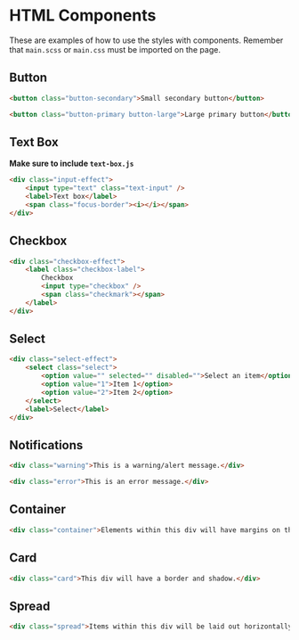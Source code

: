 # HTML Components

These are examples of how to use the styles with components. Remember that `main.scss` or `main.css` must be imported on the page.

## Button
```html
<button class="button-secondary">Small secondary button</button>

<button class="button-primary button-large">Large primary button</button>
```

## Text Box

**Make sure to include `text-box.js`**
```html
<div class="input-effect">
    <input type="text" class="text-input" />
    <label>Text box</label>
    <span class="focus-border"><i></i></span>
</div>
```

## Checkbox
```html
<div class="checkbox-effect">
    <label class="checkbox-label">
        Checkbox
        <input type="checkbox" />
        <span class="checkmark"></span>
    </label>
</div>
```

## Select
```html
<div class="select-effect">
    <select class="select">
        <option value="" selected="" disabled="">Select an item</option>
        <option value="1">Item 1</option>
        <option value="2">Item 2</option>
    </select>
    <label>Select</label>
</div>
```

## Notifications
```html
<div class="warning">This is a warning/alert message.</div>

<div class="error">This is an error message.</div>
```

## Container
```html
<div class="container">Elements within this div will have margins on the left and right, adjusted with viewport size to be mobile friendly.</div>
```

## Card
```html
<div class="card">This div will have a border and shadow.</div>
```

## Spread
```html
<div class="spread">Items within this div will be laid out horizontally on desktop and vertically on mobile.</div>
```